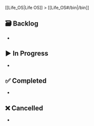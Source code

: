 [[Life_OS|Life OS]] > [[Life_OS#/bin|/bin]]

<!-- Learning: Courses & learning workshops. The learning template is generated when you create a new note from this page. -->

## 🗃️ Backlog

- 

## ▶️ In Progress

- 

## ✅ Completed

- 

## ❌ Cancelled

- 
